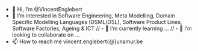 - 👋 Hi, I’m @VincentEnglebert
- 👀 I’m interested in Software Engineering, Meta Modelling, Domain Specific Modelling Languages (DSML/DSL), Software Product Lines, Software Factories, Ageing & ICT
// - 🌱 I’m currently learning ...
// - 💞️ I’m looking to collaborate on ...
- 📫 How to reach me vincent.englebert{@}unamur.be

<!---
VincentEnglebert/VincentEnglebert is a ✨ special ✨ repository because its `README.md` (this file) appears on your GitHub profile.
You can click the Preview link to take a look at your changes.
--->
